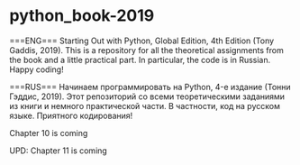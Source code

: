 # python_book-2019
===ENG===
Starting Out with Python, Global Edition, 4th Edition (Tony Gaddis, 2019). This is a repository for all the theoretical assignments from the book and a little practical part. In particular, the code is in Russian. Happy coding!

===RUS===
Начинаем программировать на Python, 4-е издание (Тонни Гэддис, 2019). Этот репозиторий со всеми теоретическими заданиями из книги и немного практической части. В частности, код на русском языке. Приятного кодирования!

Chapter 10 is coming

UPD: Chapter 11 is coming
